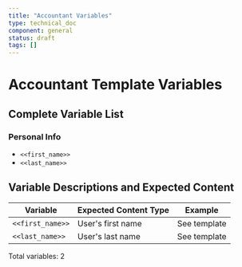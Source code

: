 ```yaml
---
title: "Accountant Variables"
type: technical_doc
component: general
status: draft
tags: []
---
```


# Accountant Template Variables

## Complete Variable List


### Personal Info
- `<<first_name>>`
- `<<last_name>>`

## Variable Descriptions and Expected Content

| Variable | Expected Content Type | Example |
|----------|----------------------|----------|
| `<<first_name>>` | User's first name | See template |
| `<<last_name>>` | User's last name | See template |


Total variables: 2
